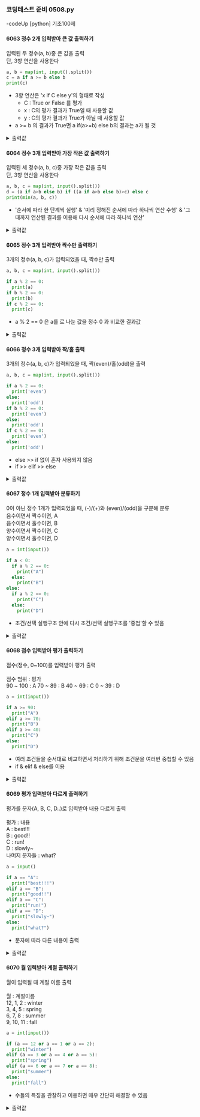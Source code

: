 ### 코딩테스트 준비 0508.py

-codeUp [python] 기초100제

#### 6063 정수 2개 입력받아 큰 값 출력하기
입력된 두 정수(a, b)중 큰 값을 출력<br>
단, 3항 연산을 사용한다
```py
a, b = map(int, input().split())
c = a if a >= b else b
print(c)
```
* 3항 연산은 'x if C else y'의 형태로 작성
  - C : True or False 를 평가
  - x : C의 평가 결과가 True일 때 사용할 값
  - y : C의 평가 결과가 True가 아닐 때 사용할 값
* a >= b 의 결과가 True면 a if(a>=b) else b의 결과는 a가 될 것
<details><summary>출력값</summary>
  입력값 : 5 10
  
  ```py
  10
  ```
  
  </details>

#### 6064 정수 3개 입력받아 가장 작은 값 출력하기
입력된 세 정수(a, b, c)중 가장 작은 값을 출력<br>
단, 3항 연산을 사용한다
```py
a, b, c = map(int, input().split())
d = (a if a>b else b) if ((a if a>b else b)>c) else c
print(min(a, b, c))
```
* '순서에 따라 한 단계씩 실행' & '미리 정해진 순서에 따라 하나씩 연산 수행' & '그 때까지 연산된 결과를 이용해 다시 순서에 따라 하나씩 연산'
<details><summary>출력값</summary>
  입력값 : 3 5 7
  
  ```py
  3
  ```
  
  </details>
  
#### 6065 정수 3개 입력받아 짝수만 출력하기
3개의 정수(a, b, c)가 입력되었을 때, 짝수만 출력
```py
a, b, c = map(int, input().split())

if a % 2 == 0:
  print(a)
if b % 2 == 0:
  print(b)
if c % 2 == 0:
  print(c)
```
* a % 2 == 0 은 a를 로 나눈 값을 정수 0 과 비교한 결과값
<details><summary>출력값</summary>
  입력값 : 1 2 3
  
  ```py
  2
  ```
  
  </details>

#### 6066 정수 3개 입력받아 짝/홀 출력
3개의 정수(a, b, c)가 입력되었을 때, 짝(even)/홀(odd)을 출력
```py
a, b, c = map(int, input().split())

if a % 2 == 0:
  print('even')
else:
  print('odd')
if b % 2 == 0:
  print('even')
else:
  print('odd')
if c % 2 == 0:
  print('even')
else:
  print('odd')    
```
* else >> if 없이 혼자 사용되지 않음
* if >> elif >> else
<details><summary>출력값</summary>
  입력값 : 1 2 3
  
  ```py
  odd<br>
  even<br>
  odd
  ```
  
  </details>
  
#### 6067 정수 1개 입력받아 분류하기
0이 아닌 정수 1개가 입력되었을 때, (-)/(+)와 (even)/(odd)을 구분해 분류<br>
음수이면서 짝수이면, A<br>
음수이면서 홀수이면, B<br>
양수이면서 짝수이면, C<br>
양수이면서 홀수이면, D
```py
a = int(input())

if a < 0:
  if a % 2 == 0:
    print("A")
  else:
    print("B")
else:
  if a % 2 == 0:
    print("C")
  else:
    print("D")
```
* 조건/선택 실행구조 안에 다시 조건/선택 실행구조를 '중첩'할 수 있음
<details><summary>출력값</summary>
  입력값 : 3
  
  ```py
  D
  ```
  
  </details>
  
#### 6068 점수 입력받아 평가 출력하기
점수(정수, 0~100)를 입력받아 평가 출력<br><br>
점수 범위 : 평가<br>
90 ~ 100 : A
70 ~ 89 : B
40 ~ 69 : C
0 ~ 39 : D
```py
a = int(input())

if a >= 90:
  print("A")
elif a >= 70:
  print("B")
elif a >= 40:
  print("C")
else:
  print("D")
```
* 여러 조건들을 순서대로 비교하면서 처리하기 위해 조건문을 여러번 중첩할 수 있음
* if & elif & else를 이용
<details><summary>출력값</summary>
  입력값 : 95
  
  ```py
  A
  ```
  
  </details>

#### 6069 평가 입력받아 다르게 출력하기
평가를 문자(A, B, C, D..)로 입력받아 내용 다르게 출력<br><br>
평가 : 내용<br>
A : best!!!<br>
B : good!!<br>
C : run!<br>
D : slowly~<br>
나머지 문자들 : what?
```py
a = input()

if a == "A":
  print("best!!!")
elif a == "B":
  print("good!!")
elif a == "C":
  print("run!")
elif a == "D":
  print("slowly~")
else:
  print("what?")
```
* 문자에 따라 다른 내용이 출력
<details><summary>출력값</summary>
  입력값 : B
  
  ```py
  good!!
  ```
  
  </details>
  
#### 6070 월 입력받아 계절 출력하기
월이 입력될 때 계절 이름 출력<br><br>
월 : 계절이름<br>
12, 1, 2 : winter<br>
3, 4, 5 : spring<br>
6, 7, 8 : summer<br>
9, 10, 11 : fall
```py
a = int(input())

if (a == 12 or a == 1 or a == 2):
  print("winter")
elif (a == 3 or a == 4 or a == 5):
  print("spring")
elif (a == 6 or a == 7 or a == 8):
  print("summer")
else:
  print("fall")
```
* 수들의 특징을 관찰하고 이용하면 매우 간단히 해결할 수 있음
<details><summary>출력값</summary>
  입력값 : 8
  
  ```py
  summer
  ```
  
  </details>
